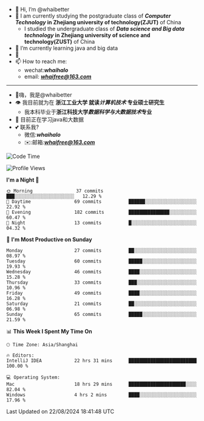 - 👋 Hi, I’m @whaibetter
- 👀 I am currently studying the postgraduate class of ***Computer Technology* in Zhejiang university of technology(ZJUT)** of China
  -  I studied the undergraduate class of ***Data science and Big data technology* in Zhejiang university of science and technology(ZUST)** of China
- 🌱 I’m currently learning java and big data
- 💞️ 
- 📫 How to reach me: 
  - wechat:***whaihalo***
  - email: ***whaifree@163.com***
 ------------------------
- 👋嗨，我是@whaibetter
- 👁 我目前就为在 **浙江工业大学 就读*计算机技术* 专业硕士研究生**
  - 我本科毕业于**浙江科技大学*数据科学与大数据技术*专业**
- 🌴 目前正在学习java和大数据
- 💕 联系我?
  - 微信:***whaihalo***
  - ✉️:邮箱:***whaifree@163.com***

<!--START_SECTION:waka-->
![Code Time](http://img.shields.io/badge/Code%20Time-376%20hrs%2013%20mins-blue)

![Profile Views](http://img.shields.io/badge/Profile%20Views-0-blue)

**I'm a Night 🦉** 

```text
🌞 Morning                37 commits          ███░░░░░░░░░░░░░░░░░░░░░░   12.29 % 
🌆 Daytime                69 commits          ██████░░░░░░░░░░░░░░░░░░░   22.92 % 
🌃 Evening                182 commits         ███████████████░░░░░░░░░░   60.47 % 
🌙 Night                  13 commits          █░░░░░░░░░░░░░░░░░░░░░░░░   04.32 % 
```
📅 **I'm Most Productive on Sunday** 

```text
Monday                   27 commits          ██░░░░░░░░░░░░░░░░░░░░░░░   08.97 % 
Tuesday                  60 commits          █████░░░░░░░░░░░░░░░░░░░░   19.93 % 
Wednesday                46 commits          ████░░░░░░░░░░░░░░░░░░░░░   15.28 % 
Thursday                 33 commits          ███░░░░░░░░░░░░░░░░░░░░░░   10.96 % 
Friday                   49 commits          ████░░░░░░░░░░░░░░░░░░░░░   16.28 % 
Saturday                 21 commits          ██░░░░░░░░░░░░░░░░░░░░░░░   06.98 % 
Sunday                   65 commits          █████░░░░░░░░░░░░░░░░░░░░   21.59 % 
```


📊 **This Week I Spent My Time On** 

```text
🕑︎ Time Zone: Asia/Shanghai

🔥 Editors: 
IntelliJ IDEA            22 hrs 31 mins      █████████████████████████   100.00 % 

💻 Operating System: 
Mac                      18 hrs 29 mins      █████████████████████░░░░   82.04 % 
Windows                  4 hrs 2 mins        ████░░░░░░░░░░░░░░░░░░░░░   17.96 % 
```


 Last Updated on 22/08/2024 18:41:48 UTC
<!--END_SECTION:waka-->
